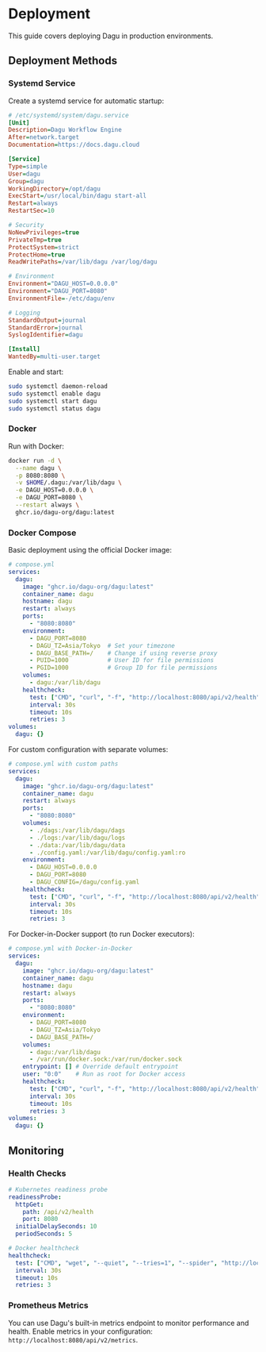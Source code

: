 # Deployment

This guide covers deploying Dagu in production environments.

## Deployment Methods

### Systemd Service

Create a systemd service for automatic startup:

```ini
# /etc/systemd/system/dagu.service
[Unit]
Description=Dagu Workflow Engine
After=network.target
Documentation=https://docs.dagu.cloud

[Service]
Type=simple
User=dagu
Group=dagu
WorkingDirectory=/opt/dagu
ExecStart=/usr/local/bin/dagu start-all
Restart=always
RestartSec=10

# Security
NoNewPrivileges=true
PrivateTmp=true
ProtectSystem=strict
ProtectHome=true
ReadWritePaths=/var/lib/dagu /var/log/dagu

# Environment
Environment="DAGU_HOST=0.0.0.0"
Environment="DAGU_PORT=8080"
EnvironmentFile=-/etc/dagu/env

# Logging
StandardOutput=journal
StandardError=journal
SyslogIdentifier=dagu

[Install]
WantedBy=multi-user.target
```

Enable and start:

```bash
sudo systemctl daemon-reload
sudo systemctl enable dagu
sudo systemctl start dagu
sudo systemctl status dagu
```

### Docker

Run with Docker:

```bash
docker run -d \
  --name dagu \
  -p 8080:8080 \
  -v $HOME/.dagu:/var/lib/dagu \
  -e DAGU_HOST=0.0.0.0 \
  -e DAGU_PORT=8080 \
  --restart always \
  ghcr.io/dagu-org/dagu:latest
```

### Docker Compose

Basic deployment using the official Docker image:

```yaml
# compose.yml
services:
  dagu:
    image: "ghcr.io/dagu-org/dagu:latest"
    container_name: dagu
    hostname: dagu
    restart: always
    ports:
      - "8080:8080"
    environment:
      - DAGU_PORT=8080
      - DAGU_TZ=Asia/Tokyo  # Set your timezone
      - DAGU_BASE_PATH=/    # Change if using reverse proxy
      - PUID=1000           # User ID for file permissions
      - PGID=1000           # Group ID for file permissions
    volumes:
      - dagu:/var/lib/dagu
    healthcheck:
      test: ["CMD", "curl", "-f", "http://localhost:8080/api/v2/health"]
      interval: 30s
      timeout: 10s
      retries: 3
volumes:
  dagu: {}
```

For custom configuration with separate volumes:

```yaml
# compose.yml with custom paths
services:
  dagu:
    image: "ghcr.io/dagu-org/dagu:latest"
    container_name: dagu
    restart: always
    ports:
      - "8080:8080"
    volumes:
      - ./dags:/var/lib/dagu/dags
      - ./logs:/var/lib/dagu/logs
      - ./data:/var/lib/dagu/data
      - ./config.yaml:/var/lib/dagu/config.yaml:ro
    environment:
      - DAGU_HOST=0.0.0.0
      - DAGU_PORT=8080
      - DAGU_CONFIG=/dagu/config.yaml
    healthcheck:
      test: ["CMD", "curl", "-f", "http://localhost:8080/api/v2/health"]
      interval: 30s
      timeout: 10s
      retries: 3
```

For Docker-in-Docker support (to run Docker executors):

```yaml
# compose.yml with Docker-in-Docker
services:
  dagu:
    image: "ghcr.io/dagu-org/dagu:latest"
    container_name: dagu
    hostname: dagu
    restart: always
    ports:
      - "8080:8080"
    environment:
      - DAGU_PORT=8080
      - DAGU_TZ=Asia/Tokyo
      - DAGU_BASE_PATH=/
    volumes:
      - dagu:/var/lib/dagu
      - /var/run/docker.sock:/var/run/docker.sock
    entrypoint: [] # Override default entrypoint
    user: "0:0"    # Run as root for Docker access
    healthcheck:
      test: ["CMD", "curl", "-f", "http://localhost:8080/api/v2/health"]
      interval: 30s
      timeout: 10s
      retries: 3
volumes:
  dagu: {}
```

## Monitoring

### Health Checks

```yaml
# Kubernetes readiness probe
readinessProbe:
  httpGet:
    path: /api/v2/health
    port: 8080
  initialDelaySeconds: 10
  periodSeconds: 5

# Docker healthcheck
healthcheck:
  test: ["CMD", "wget", "--quiet", "--tries=1", "--spider", "http://localhost:8080/api/v2/health"]
  interval: 30s
  timeout: 10s
  retries: 3
```

### Prometheus Metrics

You can use Dagu's built-in metrics endpoint to monitor performance and health. Enable metrics in your configuration: `http://localhost:8080/api/v2/metrics`.
